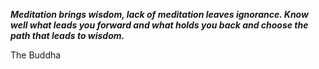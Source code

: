 _**Meditation brings wisdom, lack of meditation leaves ignorance. Know well what leads you forward and what holds you back and choose the path that leads to wisdom.**_

The Buddha